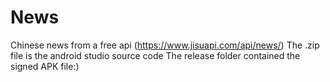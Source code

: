 # News
Chinese news from a free api (https://www.jisuapi.com/api/news/)
The .zip file is the android studio source code
The release folder contained the signed APK file:)
